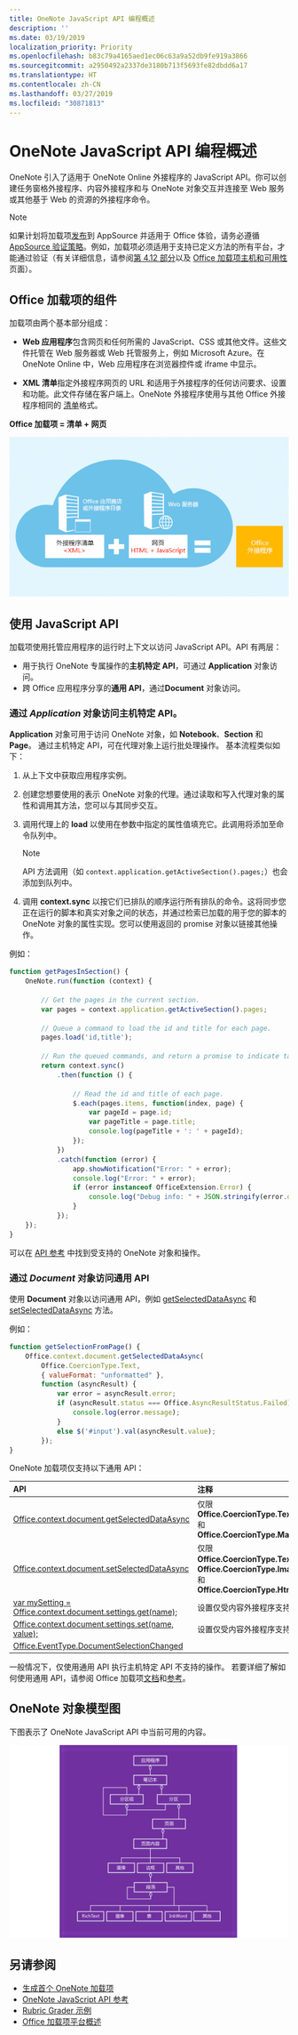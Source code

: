 ```yaml
---
title: OneNote JavaScript API 编程概述
description: ''
ms.date: 03/19/2019
localization_priority: Priority
ms.openlocfilehash: b83c79a4165aed1ec06c63a9a52db9fe919a3866
ms.sourcegitcommit: a2950492a2337de3180b713f5693fe82dbdd6a17
ms.translationtype: HT
ms.contentlocale: zh-CN
ms.lasthandoff: 03/27/2019
ms.locfileid: "30871813"
---
```

# <a name="onenote-javascript-api-programming-overview"></a>OneNote JavaScript API 编程概述

OneNote 引入了适用于 OneNote Online 外接程序的 JavaScript API。你可以创建任务窗格外接程序、内容外接程序和与 OneNote 对象交互并连接至 Web 服务或其他基于 Web 的资源的外接程序命令。

> [!NOTE]
> 如果计划将加载项[发布](../publish/publish.md)到 AppSource 并适用于 Office 体验，请务必遵循 [AppSource 验证策略](/office/dev/store/validation-policies)。例如，加载项必须适用于支持已定义方法的所有平台，才能通过验证（有关详细信息，请参阅[第 4.12 部分](/office/dev/store/validation-policies#4-apps-and-add-ins-behave-predictably)以及 [Office 加载项主机和可用性](../overview/office-add-in-availability.md)页面）。

## <a name="components-of-an-office-add-in"></a>Office 加载项的组件

加载项由两个基本部分组成：

- **Web 应用程序**包含网页和任何所需的 JavaScript、CSS 或其他文件。这些文件托管在 Web 服务器或 Web 托管服务上，例如 Microsoft Azure。在 OneNote Online 中，Web 应用程序在浏览器控件或 iframe 中显示。

- **XML 清单**指定外接程序网页的 URL 和适用于外接程序的任何访问要求、设置和功能。此文件存储在客户端上。OneNote 外接程序使用与其他 Office 外接程序相同的 [清单](../develop/add-in-manifests.md)格式。

**Office 加载项 = 清单 + 网页**

![Office 加载项包含清单和网页](../images/onenote-add-in.png)

## <a name="using-the-javascript-api"></a>使用 JavaScript API

加载项使用托管应用程序的运行时上下文以访问 JavaScript API。API 有两层： 

- 用于执行 OneNote 专属操作的**主机特定 API**，可通过 **Application** 对象访问。
- 跨 Office 应用程序分享的**通用 API**，通过**Document** 对象访问。

### <a name="accessing-the-host-specific-api-through-the-application-object"></a>通过 *Application* 对象访问主机特定 API。

**Application** 对象可用于访问 OneNote 对象，如 **Notebook**、**Section** 和 **Page**。 通过主机特定 API，可在代理对象上运行批处理操作。 基本流程类似如下： 

1. 从上下文中获取应用程序实例。

2. 创建您想要使用的表示 OneNote 对象的代理。通过读取和写入代理对象的属性和调用其方法，您可以与其同步交互。

3. 调用代理上的 **load** 以使用在参数中指定的属性值填充它。此调用将添加至命令队列中。

   > [!NOTE]
   > API 方法调用（如 `context.application.getActiveSection().pages;`）也会添加到队列中。

4. 调用 **context.sync** 以按它们已排队的顺序运行所有排队的命令。这将同步您正在运行的脚本和真实对象之间的状态，并通过检索已加载的用于您的脚本的 OneNote 对象的属性实现。您可以使用返回的 promise 对象以链接其他操作。

例如：

```js
function getPagesInSection() {
    OneNote.run(function (context) {

        // Get the pages in the current section.
        var pages = context.application.getActiveSection().pages;

        // Queue a command to load the id and title for each page.
        pages.load('id,title');

        // Run the queued commands, and return a promise to indicate task completion.
        return context.sync()
            .then(function () {

                // Read the id and title of each page.
                $.each(pages.items, function(index, page) {
                    var pageId = page.id;
                    var pageTitle = page.title;
                    console.log(pageTitle + ': ' + pageId);
                });
            })
            .catch(function (error) {
                app.showNotification("Error: " + error);
                console.log("Error: " + error);
                if (error instanceof OfficeExtension.Error) {
                    console.log("Debug info: " + JSON.stringify(error.debugInfo));
                }
            });
    });
}
```

可以在 [API 参考](/office/dev/add-ins/reference/overview/onenote-add-ins-javascript-reference) 中找到受支持的 OneNote 对象和操作。

### <a name="accessing-the-common-api-through-the-document-object"></a>通过 *Document* 对象访问通用 API

使用 **Document** 对象以访问通用 API，例如 [getSelectedDataAsync](/javascript/api/office/office.document#getselecteddataasync-coerciontype--options--callback-) 和 [setSelectedDataAsync](/javascript/api/office/office.document#setselecteddataasync-data--options--callback-) 方法。 


例如：  

```js
function getSelectionFromPage() {
    Office.context.document.getSelectedDataAsync(
        Office.CoercionType.Text,
        { valueFormat: "unformatted" },
        function (asyncResult) {
            var error = asyncResult.error;
            if (asyncResult.status === Office.AsyncResultStatus.Failed) {
                console.log(error.message);
            }
            else $('#input').val(asyncResult.value);
        });
}
```

OneNote 加载项仅支持以下通用 API：

| API | 注释 |
|:------|:------|
| [Office.context.document.getSelectedDataAsync](/javascript/api/office/office.document#getselecteddataasync-coerciontype--options--callback-) | 仅限 **Office.CoercionType.Text** 和 **Office.CoercionType.Matrix** |
| [Office.context.document.setSelectedDataAsync](/javascript/api/office/office.document#setselecteddataasync-data--options--callback-) | 仅限 **Office.CoercionType.Text**、**Office.CoercionType.Image** 和 **Office.CoercionType.Html** | 
| [var mySetting = Office.context.document.settings.get(name);](/javascript/api/office/office.settings#get-name-) | 设置仅受内容外接程序支持 | 
| [Office.context.document.settings.set(name, value);](/javascript/api/office/office.settings#set-name--value-) | 设置仅受内容外接程序支持 | 
| [Office.EventType.DocumentSelectionChanged](/javascript/api/office/office.documentselectionchangedeventargs) ||

一般情况下，仅使用通用 API 执行主机特定 API 不支持的操作。 若要详细了解如何使用通用 API，请参阅 Office 加载项[文档](../overview/office-add-ins.md)和[参考](../reference/javascript-api-for-office.md)。


<a name="om-diagram"></a>
## <a name="onenote-object-model-diagram"></a>OneNote 对象模型图 
下图表示了 OneNote JavaScript API 中当前可用的内容。

  ![OneNote 对象模型图](../images/onenote-om.png)


## <a name="see-also"></a>另请参阅

- [生成首个 OneNote 加载项](../quickstarts/onenote-quickstart.md)
- [OneNote JavaScript API 参考](/office/dev/add-ins/reference/overview/onenote-add-ins-javascript-reference)
- [Rubric Grader 示例](https://github.com/OfficeDev/OneNote-Add-in-Rubric-Grader)
- [Office 加载项平台概述](../overview/office-add-ins.md)
